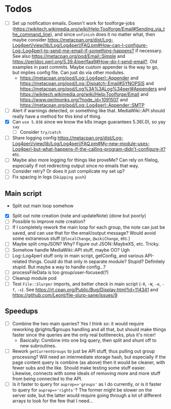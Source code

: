 # Todos

- [ ] Set up notification emails.  Doesn't work for toolforge-jobs (<https://wikitech.wikimedia.org/wiki/Help:Toolforge/Email#Sending_via_the_command_line>), and since `onfinish` does it no matter what, then maybe consider <https://metacpan.org/dist/Log-Log4perl/view/lib/Log/Log4perl/FAQ.pm#How-can-I-configure-Log::Log4perl-to-send-me-email-if-something-happens?> if necessary.  See also <https://metacpan.org/pod/Email::Simple> and <https://perldoc.perl.org/5.39.4/perlfaq9#How-do-I-send-email?>.  Old examples in past commits.  Maybe custom appender is the way to go, but implies config file.   Can just do via other modules.
  - <https://metacpan.org/pod/Log::Log4perl::Appender> and <https://metacpan.org/pod/Log::Dispatch::Email#SYNOPSIS> and <https://metacpan.org/pod/Log%3A%3ALog%34perl#Appenders> and <https://wikitech.wikimedia.org/wiki/Help:Toolforge/Email> and <https://www.perlmonks.org/?node_id=1091507> and <https://metacpan.org/pod/Log::Log4perl::Appender::SMTP>
- [ ] Alert if warnings detected, or something like that.  MediaWiki::API should really have a method for this kind of thing.
- [x] Can `use 5.036` since we know the k8s image guarantees 5.36(.0), so yay `say`
  - [ ] Consider `try/catch`
- [ ] Share logging config <https://metacpan.org/dist/Log-Log4perl/view/lib/Log/Log4perl/FAQ.pm#My-new-module-uses-Log4perl-but-what-happens-if-the-calling-program-didn't-configure-it?> etc.
- [ ] Maybe also more logging for things like proveMe?  Can rely on filelog, especially if not redirecting output since no emails that way.
- [ ] Consider retry?  Or does it just complicate my set up?
- [ ] Fix spacing in logs (`Skipping push`)

## Main script

- Split out main loop somehow
- [x] Split out note creation (note and updateNote) (done but poorly)
- [ ] Possible to improve note creation?
- [ ] If I completely rework the main loop for each group, the note can just be saved, and can use that for the email/output message?  Would avoid some extraneous stuff (`@localChange`, `@wikiChange`, etc.)
- [ ] Maybe split cmpJSON?  Why?  Figure out JSON::MaybeXS, etc.  Tricky.
- [ ] Somehow handle MediaWiki::API stuff, maybe OO?  Ugh
- [ ] Log::Log4perl stuff only in main script, getConfig, and various API-related things.  Could do that only in separate module?  Stupid?  Definitely stupid.  But maybe a way to handle config...?
- [ ] processFileData is too group/user-focused(?)
- [ ] Cleanup module pod
- [ ] Test `File::Slurper` imports, and better check in main script (`-R`, `-W`, `-e`, `-f`, `-s`).  See <https://rt.cpan.org/Public/Bug/Display.html?id=114341> and <https://github.com/Leont/file-slurp-sane/issues/9>

## Speedups

- [ ] Combine the two main queries?  Yes I think so: it would require reworking @rights/$groups handling and all that, but should make things faster since the queries are the only real bottlenecks, plus it's nicer!
  - Basically: Combine into one big query, then split and shunt off to new subroutines.
- [ ] Rework `getCurrentGroups` to just be API stuff, thus pulling out group processing?  Will need an intermediate storage hash, but especially if the page content query is combine (as above) then it would be cleaner, with fewer subs and the like.  Should make testing some stuff easier.  Likewise, connects with some ideals of removing more and more stuff from being connected to the API.
- [ ] Is it faster to query for `auprop=>'groups'` as I do currently, or is it faster to query for `auprop=>'rights'`?  The former might be slower on the server side, but the latter would require going through a lot of different arrays to look for the few that I need...
